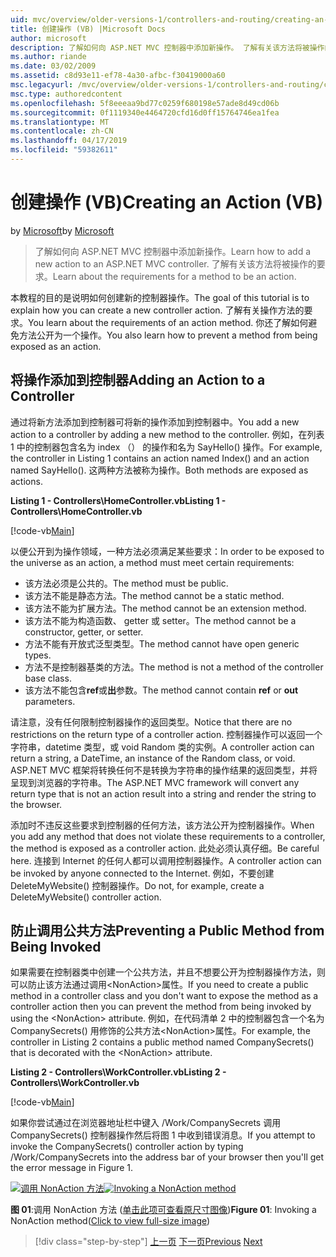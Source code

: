```yaml
---
uid: mvc/overview/older-versions-1/controllers-and-routing/creating-an-action-vb
title: 创建操作 (VB) |Microsoft Docs
author: microsoft
description: 了解如何向 ASP.NET MVC 控制器中添加新操作。 了解有关该方法将被操作的要求。
ms.author: riande
ms.date: 03/02/2009
ms.assetid: c8d93e11-ef78-4a30-afbc-f30419000a60
msc.legacyurl: /mvc/overview/older-versions-1/controllers-and-routing/creating-an-action-vb
msc.type: authoredcontent
ms.openlocfilehash: 5f8eeeaa9bd77c0259f680198e57ade8d49cd06b
ms.sourcegitcommit: 0f1119340e4464720cfd16d0ff15764746ea1fea
ms.translationtype: MT
ms.contentlocale: zh-CN
ms.lasthandoff: 04/17/2019
ms.locfileid: "59382611"
---
```

# <a name="creating-an-action-vb"></a><span data-ttu-id="08965-104">创建操作 (VB)</span><span class="sxs-lookup"><span data-stu-id="08965-104">Creating an Action (VB)</span></span>

<span data-ttu-id="08965-105">by [Microsoft](https://github.com/microsoft)</span><span class="sxs-lookup"><span data-stu-id="08965-105">by [Microsoft](https://github.com/microsoft)</span></span>

> <span data-ttu-id="08965-106">了解如何向 ASP.NET MVC 控制器中添加新操作。</span><span class="sxs-lookup"><span data-stu-id="08965-106">Learn how to add a new action to an ASP.NET MVC controller.</span></span> <span data-ttu-id="08965-107">了解有关该方法将被操作的要求。</span><span class="sxs-lookup"><span data-stu-id="08965-107">Learn about the requirements for a method to be an action.</span></span>


<span data-ttu-id="08965-108">本教程的目的是说明如何创建新的控制器操作。</span><span class="sxs-lookup"><span data-stu-id="08965-108">The goal of this tutorial is to explain how you can create a new controller action.</span></span> <span data-ttu-id="08965-109">了解有关操作方法的要求。</span><span class="sxs-lookup"><span data-stu-id="08965-109">You learn about the requirements of an action method.</span></span> <span data-ttu-id="08965-110">你还了解如何避免方法公开为一个操作。</span><span class="sxs-lookup"><span data-stu-id="08965-110">You also learn how to prevent a method from being exposed as an action.</span></span>

## <a name="adding-an-action-to-a-controller"></a><span data-ttu-id="08965-111">将操作添加到控制器</span><span class="sxs-lookup"><span data-stu-id="08965-111">Adding an Action to a Controller</span></span>

<span data-ttu-id="08965-112">通过将新方法添加到控制器可将新的操作添加到控制器中。</span><span class="sxs-lookup"><span data-stu-id="08965-112">You add a new action to a controller by adding a new method to the controller.</span></span> <span data-ttu-id="08965-113">例如，在列表 1 中的控制器包含名为 index （） 的操作和名为 SayHello() 操作。</span><span class="sxs-lookup"><span data-stu-id="08965-113">For example, the controller in Listing 1 contains an action named Index() and an action named SayHello().</span></span> <span data-ttu-id="08965-114">这两种方法被称为操作。</span><span class="sxs-lookup"><span data-stu-id="08965-114">Both methods are exposed as actions.</span></span>

<span data-ttu-id="08965-115">**Listing 1 - Controllers\HomeController.vb**</span><span class="sxs-lookup"><span data-stu-id="08965-115">**Listing 1 - Controllers\HomeController.vb**</span></span>

[!code-vb[Main](creating-an-action-vb/samples/sample1.vb)]

<span data-ttu-id="08965-116">以便公开到为操作领域，一种方法必须满足某些要求：</span><span class="sxs-lookup"><span data-stu-id="08965-116">In order to be exposed to the universe as an action, a method must meet certain requirements:</span></span>

- <span data-ttu-id="08965-117">该方法必须是公共的。</span><span class="sxs-lookup"><span data-stu-id="08965-117">The method must be public.</span></span>
- <span data-ttu-id="08965-118">该方法不能是静态方法。</span><span class="sxs-lookup"><span data-stu-id="08965-118">The method cannot be a static method.</span></span>
- <span data-ttu-id="08965-119">该方法不能为扩展方法。</span><span class="sxs-lookup"><span data-stu-id="08965-119">The method cannot be an extension method.</span></span>
- <span data-ttu-id="08965-120">该方法不能为构造函数、 getter 或 setter。</span><span class="sxs-lookup"><span data-stu-id="08965-120">The method cannot be a constructor, getter, or setter.</span></span>
- <span data-ttu-id="08965-121">方法不能有开放式泛型类型。</span><span class="sxs-lookup"><span data-stu-id="08965-121">The method cannot have open generic types.</span></span>
- <span data-ttu-id="08965-122">方法不是控制器基类的方法。</span><span class="sxs-lookup"><span data-stu-id="08965-122">The method is not a method of the controller base class.</span></span>
- <span data-ttu-id="08965-123">该方法不能包含**ref**或**出**参数。</span><span class="sxs-lookup"><span data-stu-id="08965-123">The method cannot contain **ref** or **out** parameters.</span></span>

<span data-ttu-id="08965-124">请注意，没有任何限制控制器操作的返回类型。</span><span class="sxs-lookup"><span data-stu-id="08965-124">Notice that there are no restrictions on the return type of a controller action.</span></span> <span data-ttu-id="08965-125">控制器操作可以返回一个字符串，datetime 类型，或 void Random 类的实例。</span><span class="sxs-lookup"><span data-stu-id="08965-125">A controller action can return a string, a DateTime, an instance of the Random class, or void.</span></span> <span data-ttu-id="08965-126">ASP.NET MVC 框架将转换任何不是转换为字符串的操作结果的返回类型，并将呈现到浏览器的字符串。</span><span class="sxs-lookup"><span data-stu-id="08965-126">The ASP.NET MVC framework will convert any return type that is not an action result into a string and render the string to the browser.</span></span>

<span data-ttu-id="08965-127">添加时不违反这些要求到控制器的任何方法，该方法公开为控制器操作。</span><span class="sxs-lookup"><span data-stu-id="08965-127">When you add any method that does not violate these requirements to a controller, the method is exposed as a controller action.</span></span> <span data-ttu-id="08965-128">此处必须认真仔细。</span><span class="sxs-lookup"><span data-stu-id="08965-128">Be careful here.</span></span> <span data-ttu-id="08965-129">连接到 Internet 的任何人都可以调用控制器操作。</span><span class="sxs-lookup"><span data-stu-id="08965-129">A controller action can be invoked by anyone connected to the Internet.</span></span> <span data-ttu-id="08965-130">例如，不要创建 DeleteMyWebsite() 控制器操作。</span><span class="sxs-lookup"><span data-stu-id="08965-130">Do not, for example, create a DeleteMyWebsite() controller action.</span></span>

## <a name="preventing-a-public-method-from-being-invoked"></a><span data-ttu-id="08965-131">防止调用公共方法</span><span class="sxs-lookup"><span data-stu-id="08965-131">Preventing a Public Method from Being Invoked</span></span>

<span data-ttu-id="08965-132">如果需要在控制器类中创建一个公共方法，并且不想要公开为控制器操作方法，则可以防止该方法通过调用&lt;NonAction&gt;属性。</span><span class="sxs-lookup"><span data-stu-id="08965-132">If you need to create a public method in a controller class and you don't want to expose the method as a controller action then you can prevent the method from being invoked by using the &lt;NonAction&gt; attribute.</span></span> <span data-ttu-id="08965-133">例如，在代码清单 2 中的控制器包含一个名为 CompanySecrets() 用修饰的公共方法&lt;NonAction&gt;属性。</span><span class="sxs-lookup"><span data-stu-id="08965-133">For example, the controller in Listing 2 contains a public method named CompanySecrets() that is decorated with the &lt;NonAction&gt; attribute.</span></span>

<span data-ttu-id="08965-134">**Listing 2 - Controllers\WorkController.vb**</span><span class="sxs-lookup"><span data-stu-id="08965-134">**Listing 2 - Controllers\WorkController.vb**</span></span>

[!code-vb[Main](creating-an-action-vb/samples/sample2.vb)]

<span data-ttu-id="08965-135">如果你尝试通过在浏览器地址栏中键入 /Work/CompanySecrets 调用 CompanySecrets() 控制器操作然后将图 1 中收到错误消息。</span><span class="sxs-lookup"><span data-stu-id="08965-135">If you attempt to invoke the CompanySecrets() controller action by typing /Work/CompanySecrets into the address bar of your browser then you'll get the error message in Figure 1.</span></span>


<span data-ttu-id="08965-136">[![调用 NonAction 方法](creating-an-action-vb/_static/image1.jpg)](creating-an-action-vb/_static/image1.png)</span><span class="sxs-lookup"><span data-stu-id="08965-136">[![Invoking a NonAction method](creating-an-action-vb/_static/image1.jpg)](creating-an-action-vb/_static/image1.png)</span></span>

<span data-ttu-id="08965-137">**图 01**:调用 NonAction 方法 ([单击此项可查看原尺寸图像](creating-an-action-vb/_static/image2.png))</span><span class="sxs-lookup"><span data-stu-id="08965-137">**Figure 01**: Invoking a NonAction method([Click to view full-size image](creating-an-action-vb/_static/image2.png))</span></span>

> [!div class="step-by-step"]
> <span data-ttu-id="08965-138">[上一页](creating-a-controller-vb.md)
> [下一页](aspnet-mvc-controllers-overview-cs.md)</span><span class="sxs-lookup"><span data-stu-id="08965-138">[Previous](creating-a-controller-vb.md)
[Next](aspnet-mvc-controllers-overview-cs.md)</span></span>
